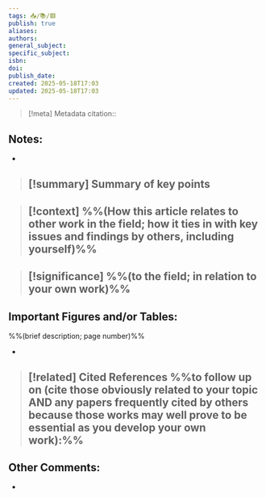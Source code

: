 ```yaml
---
tags: 📥️/📚️/🟥️
publish: true
aliases: 
authors: 
general_subject: 
specific_subject: 
isbn: 
doi: 
publish_date: 
created: 2025-05-18T17:03
updated: 2025-05-18T17:03
---
```


> [!meta] Metadata
> citation::

## Notes:

- 

> [!summary] Summary of key points
> - 

> [!context]
> %%(How this article relates to other work in the field; how it ties in with key issues and findings by others, including yourself)%%
> - 

> [!significance]
> %%(to the field; in relation to your own work)%%
> - 

## Important Figures and/or Tables:

%%(brief description; page number)%%

- 


> [!related] Cited References
> %%to follow up on (cite those obviously related to your topic AND any papers frequently cited by others because those works may well prove to be essential as you develop your own work):%%
> - 

## Other Comments:

- 
